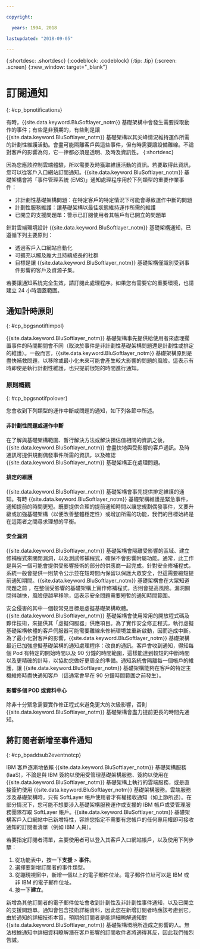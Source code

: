```yaml
---

copyright:

  years: 1994, 2018

lastupdated: "2018-09-05"

---
```


{:shortdesc: .shortdesc}
{:codeblock: .codeblock}
{:tip: .tip}
{:screen: .screen}
{:new_window: target="_blank"}


# 訂閱通知
{: #cp_bpnotifications}

有時，{{site.data.keyword.BluSoftlayer_notm}} 基礎架構中會發生需要採取動作的事件；有些是非預期的，有些則是讓 {{site.data.keyword.BluSoftlayer_notm}} 基礎架構以其尖峰情況維持運作所需的計劃性維護活動。會盡可能隔離客戶與這些事件，但有時需要讓設備離線。不論對客戶的影響為何，它一律都必須是透明、及時及資訊性。
{:shortdesc}

因為您應該控制雲端體驗，所以需要及時獲取維護活動的資訊。若要取得此資訊，您可以從客戶入口網站訂閱通知。{{site.data.keyword.BluSoftlayer_notm}} 基礎架構會將「事件管理系統 (EMS)」通知處理程序用於下列類型的重要作業事件：
* 非計劃性基礎架構問題：在特定客戶的特定情況下可能會導致運作中斷的問題
* 計劃性服務維護：讓基礎架構以最佳狀態維持運作所需的維護
* 已開立的支援問題單：警示已訂閱使用者其帳戶有已開立的問題單

針對雲端環境設計 {{site.data.keyword.BluSoftlayer_notm}} 基礎架構通知，已遵循下列主要原則：
* 透過客戶入口網站自動化
* 可擴充以觸及龐大且持續成長的社群
* 目標是讓 {{site.data.keyword.BluSoftlayer_notm}} 基礎架構僅識別受到事件影響的客戶及資源子集。

若要讓通知系統完全生效，請訂閱此處理程序。如果您有需要它的重要環境，也請建立 24 小時涵蓋範圍。


## 通知計時原則
{: #cp_bpgsnotiftimpol}

{{site.data.keyword.BluSoftlayer_notm}} 基礎架構事先提供給使用者來處理擱置事件的時間期間會不同（取決於事件是非計劃性基礎架構問題還是計劃性或排定的維護）。一般而言，{{site.data.keyword.BluSoftlayer_notm}} 基礎架構原則是盡快補救問題，以移除或最小化未來可能會產生較大影響的問題的風險。這表示有時即使是執行計劃性維護，也只提前很短的時間進行通知。

### 原則概觀
{: #cp_bpgsnotifpolover}

您會收到下列類型的運作中斷或問題的通知，如下列各節中所述。

#### 非計劃性問題或運作中斷
在了解與基礎架構範圍、暫行解決方法或解決預估值相關的資訊之後，{{site.data.keyword.BluSoftlayer_notm}} 會盡快地與受影響的客戶通訊。及時通訊可提供規劃偶發事件所需的資訊，以及確認 {{site.data.keyword.BluSoftlayer_notm}} 基礎架構正在處理問題。

#### 排定的維護
{{site.data.keyword.BluSoftlayer_notm}} 基礎架構會事先提供排定維護的通知。有時 {{site.data.keyword.BluSoftlayer_notm}} 基礎架構維護是緊急事件，通知提前的時間更短。既要提供合理的提前通知時間以讓您規劃偶發事件，又要升級或加強基礎架構（以便改善整體穩定性）或增加所需的功能，我們的目標始終是在這兩者之間尋求理想的平衡。

#### 安全漏洞
{{site.data.keyword.BluSoftlayer_notm}} 基礎架構會隔離受影響的區域、建立修補程式來關閉漏洞，以及測試修補程式，確保不會影響附屬功能。通常，此工作是與另一個可能會提供受影響技術的部分的供應商一起完成。針對安全修補程式，系統一般會提供一則禁令公示並在短時間內保留以保護大眾安全，但這需要縮短提前通知期間。{{site.data.keyword.BluSoftlayer_notm}} 基礎架構會在大眾知道問題之前 ，在整個受影響的基礎架構上實作修補程式，否則會提高風險。漏洞關閉得越快，風險便越早移除，這表示安全問題需要短暫的通知時間範圍。

安全侵害的其中一個較常見目標是虛擬基礎架構軟體。{{site.data.keyword.BluSoftlayer_notm}} 基礎架構會使用常用的開放程式碼及夥伴技術，來提供其「虛擬伺服器」供應項目。為了實作安全修正程式，執行虛擬基礎架構軟體的客戶伺服器可能需要離線來修補環境並重新啟動，因而造成中斷。為了最小化對客戶的影響，{{site.data.keyword.BluSoftlayer_notm}} 基礎架構最近已加強虛擬基礎架構的通知處理程序：改良的通訊。客戶會收到通知，得知每個 Pod 有特定的開始時間以及 90 分鐘的時間範圍，這樣能達到較短的中斷時間以及更精確的計時，以協助您做好更周全的準備。通知系統會隔離每一個帳戶的維護，讓 {{site.data.keyword.BluSoftlayer_notm}} 基礎架構能夠在客戶的特定主機維修時盡快通知客戶（這通常會早在 90 分鐘時間範圍之前發生）。

#### 影響多個 POD 或資料中心
除非十分緊急需要實作修正程式來避免更大的次級影響，否則 {{site.data.keyword.BluSoftlayer_notm}} 基礎架構會盡力提前更長的時間先通知。


## 將訂閱者新增至事件通知
{: #cp_bpaddsub2eventnotcp}

IBM 客戶逐漸地依賴 {{site.data.keyword.BluSoftlayer_notm}} 基礎架構服務 (IaaS)，不論是與 IBM 簽約以使用受管理基礎架構服務、簽約以使用在 {{site.data.keyword.BluSoftlayer_notm}} 基礎架構上執行的雲端服務，或是直接簽約使用 {{site.data.keyword.BluSoftlayer_notm}} 基礎架構服務。雲端服務涉及基礎架構時，只有 SoftLayer 帳戶使用者才有權接收通知（如上節所述）。在部分情況下，您可能不想要涉入基礎架構服務運作或支援的 IBM 帳戶或受管理服務團隊存取 SoftLayer 帳戶。{{site.data.keyword.BluSoftlayer_notm}} 基礎架構客戶入口網站中已新增特性，容許您指定不需要有您帳戶的任何專用權即可接收通知的訂閱者清單（例如 IBM 人員）。

若要指定訂閱者清單，主要使用者可以登入其客戶入口網站帳戶，以及使用下列步驟：
1. 從功能表中，按一下**支援** > **事件**。
2. 選擇要新增訂閱者的事件類型。
2. 從蹦現視窗中，新增一個以上的電子郵件位址。電子郵件位址可以是 IBM 或非 IBM 的電子郵件位址。
3. 按一下**建立**。

新增為其他訂閱者的電子郵件位址會收到計劃性及非計劃性事件通知，以及已開立的支援問題單。通知會包含技術詳細資料，因此您在新增訂閱者時應該考慮到它。由於通知的詳細技術本質，預期的訂閱者是能詳細瞭解通知對 {{site.data.keyword.BluSoftlayer_notm}} 基礎架構環境所造成之影響的人。無法根據通知中詳細資料瞭解潛在客戶影響的訂閱收件者將適得其反，因此我們強烈告誡。
